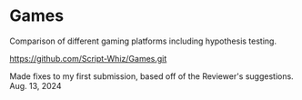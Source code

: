 # Games
Comparison of different gaming platforms
including hypothesis testing.

https://github.com/Script-Whiz/Games.git

Made fixes to my first submission, based off of the Reviewer's suggestions. Aug. 13, 2024
